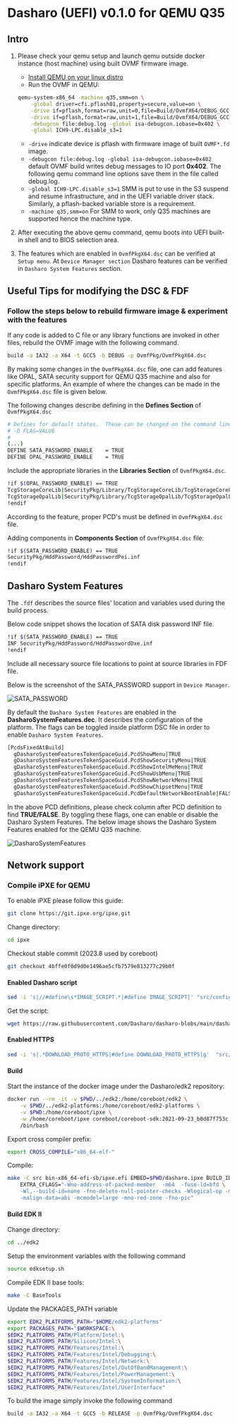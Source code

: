 # Dasharo (UEFI) v0.1.0 for QEMU Q35

## Intro

1. Please check your qemu setup and launch qemu outside docker instance (host
   machine) using built OVMF firmware image.

    - [Install QEMU on your linux distro](https://www.qemu.org/download/#linux)
    - Run the OVMF in QEMU:

    ```bash
    qemu-system-x86_64 -machine q35,smm=on \
    	-global driver=cfi.pflash01,property=secure,value=on \
    	-drive if=pflash,format=raw,unit=0,file=Build/OvmfX64/DEBUG_GCC5/FV/OVMF_CODE.fd,readonly=on \
    	-drive if=pflash,format=raw,unit=1,file=Build/OvmfX64/DEBUG_GCC5/FV/OVMF_VARS.fd \
    	-debugcon file:debug.log -global isa-debugcon.iobase=0x402 \
    	-global ICH9-LPC.disable_s3=1
    ```

      - `-drive` indicate device is pflash with firmware image of built
        `OVMF*.fd` image.
      - `-debugcon file:debug.log -global isa-debugcon.iobase=0x402` default
        OVMF build writes debug messages to IO port **0x402**. The following
        qemu command line options save them in the file called debug.log.
      - `-global ICH9-LPC.disable_s3=1` SMM is put to use in the S3 suspend
        and resume infrastructure, and in the UEFI variable driver stack.
        Similarly, a pflash-backed variable store is a requirement.
      - `-machine q35,smm=on` For SMM to work, only Q35 machines are supported
        hence the machine type.

2. After executing the above qemu command, qemu boots into UEFI built-in shell
   and to BIOS selection area.
3. The features which are enabled in `OvmfPkgX64.dsc` can be verified at
   `Setup menu`. At `Device Manager section` Dasharo features can be verified
   in `Dasharo System Features` section.

## Useful Tips for modifying the DSC & FDF

### Follow the steps below to rebuild firmware image & experiment with the features

If any code is added to C file or any library functions are invoked in other
files, rebuild the OVMF image with the following command.

```bash
build -a IA32 -a X64 -t GCC5 -b DEBUG -p OvmfPkg/OvmfPkgX64.dsc
```

By making some changes in the `OvmfPkgX64.dsc` file, one can add features like
OPAL, SATA security support for QEMU Q35 machine and also for specific
platforms. An example of where the changes can be made in the `OvmfPkgX64.dsc`
file is given below.

The following changes describe defining in the **Defines Section** of
`OvmfPkgX64.dsc`

```bash
# Defines for default states.  These can be changed on the command line.
# -D FLAG=VALUE
#
(...)
DEFINE SATA_PASSWORD_ENABLE    = TRUE
DEFINE OPAL_PASSWORD_ENABLE    = TRUE
```

Include the appropriate libraries in the **Libraries Section** of
`OvmfPkgX64.dsc`.

```bash
!if $(OPAL_PASSWORD_ENABLE) == TRUE
TcgStorageCoreLib|SecurityPkg/Library/TcgStorageCoreLib/TcgStorageCoreLib.inf
TcgStorageOpalLib|SecurityPkg/Library/TcgStorageOpalLib/TcgStorageOpalLib.inf
!endif
```

According to the feature, proper PCD's must be defined in `OvmfPkgX64.dsc`
file.

Adding components in **Components Section** of `OvmfPkgX64.dsc` file:

```bash
!if $(SATA_PASSWORD_ENABLE) == TRUE
SecurityPkg/HddPassword/HddPasswordPei.inf
!endif
```

## Dasharo System Features

The `.fdf` describes the source files' location and variables used during the
build process.

Below code snippet shows the location of SATA disk password INF file.

```bash
!if $(SATA_PASSWORD_ENABLE) == TRUE
INF SecurityPkg/HddPassword/HddPasswordDxe.inf
!endif
```

Include all necessary source file locations to point at source libraries in
FDF file.

Below is the screenshot of the SATA_PASSWORD support in `Device Manager`.

![SATA_PASSWORD](images/q35-dasharo-device-manager.jpg)

By default the `Dasharo System Features` are enabled in the
**DasharoSystemFeatures.dec**. It describes the configuration of the platform.
The flags can be toggled inside platform DSC file  in order to enable
`Dasharo System Features`.

```bash
[PcdsFixedAtBuild]
  gDasharoSystemFeaturesTokenSpaceGuid.PcdShowMenu|TRUE
  gDasharoSystemFeaturesTokenSpaceGuid.PcdShowSecurityMenu|TRUE
  gDasharoSystemFeaturesTokenSpaceGuid.PcdShowIntelMeMenu|TRUE
  gDasharoSystemFeaturesTokenSpaceGuid.PcdShowUsbMenu|TRUE
  gDasharoSystemFeaturesTokenSpaceGuid.PcdShowNetworkMenu|TRUE
  gDasharoSystemFeaturesTokenSpaceGuid.PcdShowChipsetMenu|TRUE
  gDasharoSystemFeaturesTokenSpaceGuid.PcdDefaultNetworkBootEnable|FALSE
```

In the above PCD definitions, please check column after PCD definition to find
**TRUE/FALSE**. By toggling these flags, one can enable or disable the Dasharo
System Features. The below image shows the Dasharo System Features enabled for
the QEMU Q35 machine.

![DasharoSystemFeatures](images/q35-dasharo-features.jpg)

## Network support

### Compile iPXE for QEMU

To enable iPXE please follow this guide:

```bash
git clone https://git.ipxe.org/ipxe.git
```

Change directory:

```bash
cd ipxe
```

Checkout stable commit (2023.8 used by coreboot)

```bash
git checkout 4bffe0f0d9d0e1496ae5cfb7579e813277c29b0f
```

#### Enabled Dasharo script

```bash
sed -i 's|//#define\s*IMAGE_SCRIPT.*|#define IMAGE_SCRIPT|' "src/config/general.h"
```

Get the script:

```bash
wget https://raw.githubusercontent.com/Dasharo/dasharo-blobs/main/dasharo/dasharo.ipxe
```

#### Enabled HTTPS

```bash
sed -i 's|.*DOWNLOAD_PROTO_HTTPS|#define DOWNLOAD_PROTO_HTTPS|g'  "src/config/general.h"
```

#### Build

Start the instance of the docker image under the Dasharo/edk2 repository:

```bash
docker run --rm -it -v $PWD/../edk2:/home/coreboot/edk2 \
    -v $PWD/../edk2-platforms:/home/coreboot/edk2-platforms \
    -v $PWD:/home/coreboot/ipxe \
    -w /home/coreboot/ipxe coreboot/coreboot-sdk:2021-09-23_b0d87f753c \
    /bin/bash
```

Export cross compiler prefix:

```bash
export CROSS_COMPILE="x86_64-elf-"
```

Compile:

```bash
make -C src bin-x86_64-efi-sb/ipxe.efi EMBED=$PWD/dasharo.ipxe BUILD_ID_CMD="echo 0x1234567890" \
    EXTRA_CFLAGS="-Wno-address-of-packed-member  -m64  -fuse-ld=bfd \
    -Wl,--build-id=none -fno-delete-null-pointer-checks -Wlogical-op -march=nocona \
    -malign-data=abi -mcmodel=large -mno-red-zone -fno-pic"
```

#### Build EDK II

Change directory:

```bash
cd ../edk2
```

Setup the environment variables with the following command

```bash
source edksetup.sh
```

Compile EDK II base tools:

```bash
make -C BaseTools
```

Update the PACKAGES_PATH variable

```bash
export EDK2_PLATFORMS_PATH="$HOME/edk2-platforms"
export PACKAGES_PATH="$WORKSPACE:\
$EDK2_PLATFORMS_PATH/Platform/Intel:\
$EDK2_PLATFORMS_PATH/Silicon/Intel:\
$EDK2_PLATFORMS_PATH/Features/Intel:\
$EDK2_PLATFORMS_PATH/Features/Intel/Debugging:\
$EDK2_PLATFORMS_PATH/Features/Intel/Network:\
$EDK2_PLATFORMS_PATH/Features/Intel/OutOfBandManagement:\
$EDK2_PLATFORMS_PATH/Features/Intel/PowerManagement:\
$EDK2_PLATFORMS_PATH/Features/Intel/SystemInformation:\
$EDK2_PLATFORMS_PATH/Features/Intel/UserInterface"
```

To build the image simply invoke the following command

```bash
build -a IA32 -a X64 -t GCC5 -b RELEASE -p OvmfPkg/OvmfPkgX64.dsc
```
